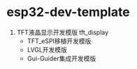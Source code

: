 # esp32-dev-template

1.  TFT液晶显示开发模版 tft_display
    -   TFT_eSPI移植开发模版 
    -   LVGL开发模版
    -   Gui-Guider集成开发模版